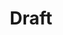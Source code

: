 ---
git: https://github.com/azure/draft
logohandle: draftsh
sort: draft
title: Draft
twitter: https://x.com/helmpack
website: https://draft.sh/
---
